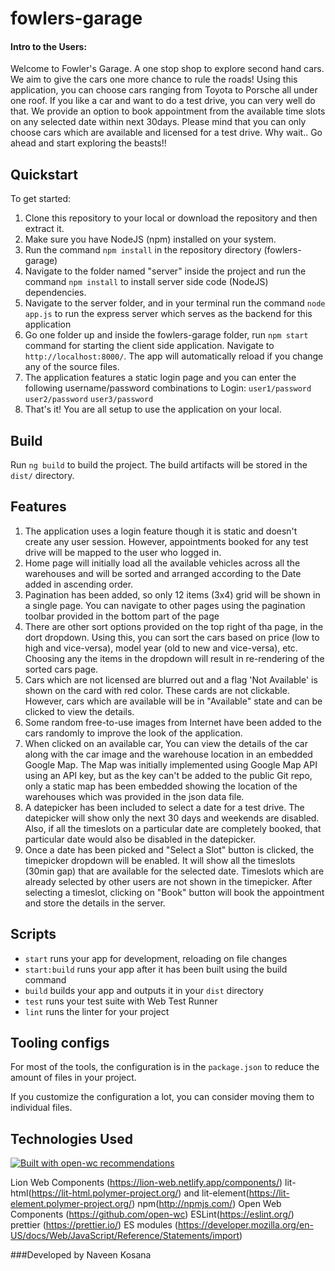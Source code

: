 # fowlers-garage

#### Intro to the Users:

Welcome to Fowler's Garage. A one stop shop to explore second hand cars. We aim to give the cars one more chance to rule the roads! Using this application, you can choose cars ranging from Toyota to Porsche all under one roof. If you like a car and want to do a test drive, you can very well do that. We provide an option to book appointment from the available time slots on any selected date within next 30days. Please mind that you can only choose cars which are available and licensed for a test drive. Why wait.. Go ahead and start exploring the beasts!!

## Quickstart

To get started:

1. Clone this repository to your local or download the repository and then extract it.
2. Make sure you have NodeJS (npm) installed on your system.
3. Run the command `npm install` in the repository directory (fowlers-garage)
4. Navigate to the folder named "server" inside the project and run the command `npm install` to install server side code (NodeJS) dependencies.
5. Navigate to the server folder, and in your terminal run the command `node app.js` to run the express server which serves as the backend for this application
6. Go one folder up and inside the fowlers-garage folder, run `npm start` command for starting the client side application. Navigate to `http://localhost:8000/`. The app will automatically reload if you change any of the source files.
7. The application features a static login page and you can enter the following username/password combinations to Login:
   `user1/password`
   `user2/password`
   `user3/password`
8. That's it! You are all setup to use the application on your local.

## Build

Run `ng build` to build the project. The build artifacts will be stored in the `dist/` directory.

## Features

1. The application uses a login feature though it is static and doesn't create any user session. However, appointments booked for any test drive will be mapped to the user who logged in.
2. Home page will initially load all the available vehicles across all the warehouses and will be sorted and arranged according to the Date added in ascending order.
3. Pagination has been added, so only 12 items (3x4) grid will be shown in a single page. You can navigate to other pages using the pagination toolbar provided in the bottom part of the page
4. There are other sort options provided on the top right of tha page, in the dort dropdown. Using this, you can sort the cars based on price (low to high and vice-versa), model year (old to new and vice-versa), etc. Choosing any the items in the dropdown will result in re-rendering of the sorted cars page.
5. Cars which are not licensed are blurred out and a flag 'Not Available' is shown on the card with red color. These cards are not clickable. However, cars which are available will be in "Available" state and can be clicked to view the details.
6. Some random free-to-use images from Internet have been added to the cars randomly to improve the look of the application.
7. When clicked on an available car, You can view the details of the car along with the car image and the warehouse location in an embedded Google Map. The Map was initially implemented using Google Map API using an API key, but as the key can't be added to the public Git repo, only a static map has been embedded showing the location of the warehouses which was provided in the json data file.
8. A datepicker has been included to select a date for a test drive. The datepicker will show only the next 30 days and weekends are disabled. Also, if all the timeslots on a particular date are completely booked, that particular date would also be disabled in the datepicker.
9. Once a date has been picked and "Select a Slot" button is clicked, the timepicker dropdown will be enabled. It will show all the timeslots (30min gap) that are available for the selected date. Timeslots which are already selected by other users are not shown in the timepicker. After selecting a timeslot, clicking on "Book" button will book the appointment and store the details in the server.

## Scripts

- `start` runs your app for development, reloading on file changes
- `start:build` runs your app after it has been built using the build command
- `build` builds your app and outputs it in your `dist` directory
- `test` runs your test suite with Web Test Runner
- `lint` runs the linter for your project

## Tooling configs

For most of the tools, the configuration is in the `package.json` to reduce the amount of files in your project.

If you customize the configuration a lot, you can consider moving them to individual files.

## Technologies Used

[![Built with open-wc recommendations](https://img.shields.io/badge/built%20with-open--wc-blue.svg)](https://github.com/open-wc)

Lion Web Components (https://lion-web.netlify.app/components/)
lit-html(https://lit-html.polymer-project.org/) and lit-element(https://lit-element.polymer-project.org/)
npm(http://npmjs.com/)
Open Web Components (https://github.com/open-wc)
ESLint(https://eslint.org/)
prettier (https://prettier.io/)
ES modules (https://developer.mozilla.org/en-US/docs/Web/JavaScript/Reference/Statements/import)

###Developed by
Naveen Kosana
